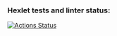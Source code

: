 ### Hexlet tests and linter status:
[![Actions Status](https://github.com/bombom70/php-project-lvl2/workflows/hexlet-check/badge.svg)](https://github.com/bombom70/php-project-lvl2/actions)